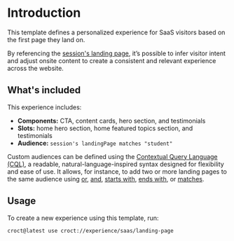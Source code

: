 # Introduction

This template defines a personalized experience for SaaS visitors based on the first page they land on.

By referencing the [session's landing page](https://docs.croct.com/reference/cql/data-types/session?utm_medium=cli&utm_source=template&utm_campaign=00000000.CO.DE.saas&utm_content=landing_page#web-session-landingpage-prop), it’s possible to infer visitor intent and adjust onsite content to create a consistent and relevant experience across the website.

## What's included

This experience includes:

- **Components:** CTA, content cards, hero section, and testimonials
- **Slots:** home hero section, home featured topics section, and testimonials
- **Audience:** `session's landingPage matches "student"`

Custom audiences can be defined using the [Contextual Query Language (CQL)](https://docs.croct.com/reference/cql/introduction?utm_medium=cli&utm_source=template&utm_campaign=00000000.CO.DE.saas&utm_content=landing_page), a readable, natural-language-inspired syntax designed for flexibility and ease of use. It allows, for instance, to add two or more landing pages to the same audience using [or](https://docs.croct.com/reference/cql/expressions/operations/logical#or), [and](https://docs.croct.com/reference/cql/expressions/operations/logical#and), [starts with](https://docs.croct.com/reference/cql/expressions/tests/string#starts-with), [ends with](https://docs.croct.com/reference/cql/expressions/tests/string#ends-with), or [matches](https://docs.croct.com/reference/cql/expressions/tests/string#matches).

## Usage

To create a new experience using this template, run:

```js-pm
croct@latest use croct://experience/saas/landing-page
```
